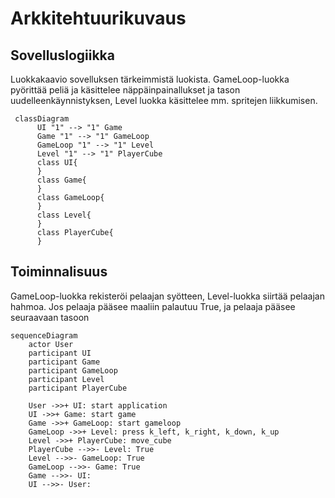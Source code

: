 # Arkkitehtuurikuvaus

## Sovelluslogiikka

Luokkakaavio sovelluksen tärkeimmistä luokista. GameLoop-luokka pyörittää peliä ja käsittelee näppäinpainallukset ja tason uudelleenkäynnistyksen, Level luokka käsittelee mm. spritejen liikkumisen.

```mermaid
 classDiagram
      UI "1" --> "1" Game
      Game "1" --> "1" GameLoop
      GameLoop "1" --> "1" Level
      Level "1" --> "1" PlayerCube
      class UI{
      }
      class Game{
      }
      class GameLoop{
      }
      class Level{
      }
      class PlayerCube{
      }
```
## Toiminnalisuus

GameLoop-luokka rekisteröi pelaajan syötteen, Level-luokka siirtää pelaajan hahmoa. Jos pelaaja pääsee maaliin palautuu True, ja pelaaja pääsee seuraavaan tasoon

```mermaid
sequenceDiagram
    actor User
    participant UI
    participant Game
    participant GameLoop
    participant Level
    participant PlayerCube
    
    User ->>+ UI: start application
    UI ->>+ Game: start game
    Game ->>+ GameLoop: start gameloop
    GameLoop ->>+ Level: press k_left, k_right, k_down, k_up
    Level ->>+ PlayerCube: move_cube
    PlayerCube -->>- Level: True
    Level -->>- GameLoop: True 
    GameLoop -->>- Game: True
    Game -->>- UI:
    UI -->>- User:
```
